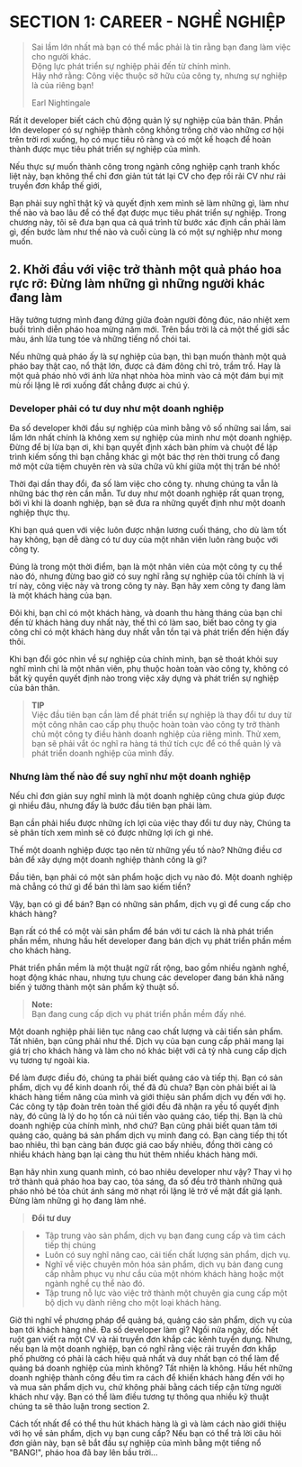 # SECTION 1: CAREER - NGHỀ NGHIỆP

> Sai lầm lớn nhất mà bạn có thể mắc phải là tin rằng bạn đang làm việc cho người khác.  
> Động lực phát triển sự nghiệp phải đến từ chính mình.  
> Hãy nhớ rằng: Công việc thuộc sở hữu của công ty, nhưng sự nghiệp là của riêng bạn! 
> 
> Earl Nightingale

Rất ít developer biết cách chủ động quản lý sự nghiệp của bản thân. Phần lớn developer có sự nghiệp thành công không trông chờ vào những cơ hội trên trời rơi xuống,  họ có mục tiêu rõ ràng và có một kế hoạch để hoàn thành được mục tiêu phát triển sự nghiệp của mình.

Nếu thực sự muốn thành công trong ngành công nghiệp cạnh tranh khốc liệt này, bạn không thể chỉ đơn giản tút tát lại CV cho đẹp rồi rải CV như rải truyền đơn khắp thế giới,

Bạn phải suy nghĩ thật kỹ và quyết định xem mình sẽ làm những gì, làm như thế nào và bao lâu để có thể đạt được mục tiêu phát triển sự nghiệp.
Trong chương này, tôi sẽ đưa bạn qua cả quá trình từ bước xác định cần phải làm gì, đến bước làm như thế nào và cuối cùng là có một sự nghiệp như mong muốn.

## 2. Khởi đầu với việc trở thành một quả pháo hoa rực rỡ: Đừng làm những gì những người khác đang làm 
Hãy tưởng tượng mình đang đứng giữa đoàn người đông đúc, náo nhiệt xem buổi trình diễn pháo hoa mừng năm mới. 
Trên bầu trời là cả một thế giới sắc màu, ánh lửa tung tóe và những tiếng nổ chói tai. 

Nếu những quả pháo ấy là sự nghiệp của bạn, thì bạn muốn thành một quả pháo bay thật cao, nổ thật lớn, được cả đám đông chỉ trỏ, trầm trồ. Hay là một quả pháo nhỏ với ánh lửa nhạt nhòa hòa mình vào cả một đám bụi mịt mù rồi lặng lẽ rơi xuống đất chẳng được ai chú ý.    

### Developer phải có tư duy như một doanh nghiệp

Đa số developer khởi đầu sự nghiệp của mình bằng vô số những sai lầm, sai lầm lớn nhất chính là không xem sự nghiệp của mình như một doanh nghiệp.
Đừng để bị lừa bạn ơi, khi bạn quyết định xách bàn phím và chuột để lập trình kiếm sống thì bạn chẳng khác gì một bác thợ rèn thời trung cổ đang mở một cửa tiệm chuyên rèn và sửa chữa vũ khí giữa một thị trấn bé nhỏ! 

Thời đại dần thay đổi, đa số làm việc cho công ty. nhưng chúng ta vẫn là những bác thợ rèn cần mẫn.
Tư duy như một doanh nghiệp rất quan trọng, bởi vì khi là doanh nghiệp, bạn sẽ đưa ra những quyết định như một doanh nghiệp thực thụ. 

Khi bạn quá quen với việc luôn được nhận lương cuối tháng, cho dù làm tốt hay không, bạn dễ dàng có tư duy của một nhân viên luôn ràng buộc với công ty.

Đúng là trong một thời điểm, bạn là một nhân viên của một công ty cụ thể nào đó, nhưng đừng bao giờ có suy nghĩ rằng sự nghiệp của tôi chính là vị trí này, công việc này và trong công ty này.
Bạn hãy xem công ty đang làm là một khách hàng của bạn. 

Đôi khi, bạn chỉ có một khách hàng, và doanh thu hàng tháng của bạn chỉ đến từ khách hàng duy nhất này, thế thì có làm sao, biết bao công ty gia công chỉ có một khách hàng duy nhất vẫn tồn tại và phát triển đến hiện đấy thôi.

Khi bạn đổi góc nhìn về sự nghiệp của chính mình, bạn sẽ thoát khỏi suy nghĩ mình chỉ là một nhân viên, phụ thuộc hoàn toàn vào công ty, không có bất kỳ quyền quyết định nào trong việc xây dựng và phát triển sự nghiệp của bản thân.

> **TIP**  
> Việc đầu tiên bạn cần làm để phát triển sự nghiệp là thay đổi tư duy từ một công nhân cao cấp phụ thuộc hoàn toàn vào công ty trở thành chủ một công ty điều hành doanh nghiệp của riêng mình. Thử xem, bạn sẽ phải vắt óc nghĩ ra hàng tá thứ tích cực để có thể quản lý và phát triển doanh nghiệp của mình đấy.

### Nhưng làm thế nào để suy nghĩ như một doanh nghiệp
Nếu chỉ đơn giản suy nghĩ mình là một doanh nghiệp cũng chưa giúp được gì nhiều đâu, nhưng đấy là bước đầu tiên bạn phải làm. 

Bạn cần phải hiểu được những ích lợi của việc thay đổi tư duy này, Chúng ta sẽ phân tích xem mình sẽ có được những lợi ích gì nhé. 

Thế một doanh nghiệp được tạo nên từ những yếu tố nào? Những điều cơ bản để xây dựng một doanh nghiệp thành công là gì? 

Đầu tiên, bạn phải có một sản phẩm hoặc dịch vụ nào đó. Một doanh nghiệp mà chẳng có thứ gì để bán thì làm sao kiếm tiền? 

Vậy, bạn có gì để bán? Bạn có những sản phẩm, dịch vụ gì để cung cấp cho khách hàng? 

Bạn rất có thể có một vài sản phẩm để bán với tư cách là nhà phát triển phần mềm, nhưng hầu hết developer đang bán dịch vụ phát triển phần mềm cho khách hàng. 

Phát triển phần mềm là một thuật ngữ rất rộng, bao gồm nhiều ngành nghề, hoạt động khác nhau, nhưng tựu chung các developer đang bán khả năng biến ý tưởng thành một sản phẩm kỹ thuật số.

> **Note:**  
> Bạn đang cung cấp dịch vụ phát triển phần mềm đấy nhé.

Một doanh nghiệp phải liên tục nâng cao chất lượng và cải tiến sản phẩm. Tất nhiên, bạn cũng phải như thế. Dịch vụ của bạn cung cấp phải mang lại giá trị cho khách hàng và làm cho nó khác biệt với cả tỷ nhà cung cấp dịch vụ tương tự ngoài kia.

Để làm được điều đó, chúng ta phải biết quảng cáo và tiếp thị. Bạn có sản phẩm, dịch vụ để kinh doanh rồi, thế đã đủ chưa? Bạn còn phải biết ai là khách hàng tiềm năng của mình và giới thiệu sản phẩm dịch vụ đến với họ. Các công ty tập đoàn trên toàn thế giới đều đã nhận ra yếu tố quyết định này, đó cũng là lý do họ tốn cả núi tiền vào quảng cáo, tiếp thị. 
Bạn là chủ doanh nghiệp của chính mình, nhớ chứ? Bạn cũng phải biết quan tâm tới quảng cáo, quảng bá sản phẩm dịch vụ mình đang có. Bạn càng tiếp thị tốt bao nhiêu, thì bạn càng bán được giá cao bấy nhiêu, đồng thời càng có nhiều khách hàng bạn lại càng thu hút thêm nhiều khách hàng mới.

Bạn hãy nhìn xung quanh mình, có bao nhiêu developer như vậy? 
Thay vì họ trở thành quả pháo hoa bay cao, tỏa sáng, đa số đều trở thành những quả pháo nhỏ bé tỏa chút ánh sáng mờ nhạt rồi lặng lẽ trở về mặt đất giá lạnh. Đừng làm những gì họ đang làm nhé.

> **Đổi tư duy**  

> * Tập trung vào sản phẩm, dịch vụ bạn đang cung cấp và tìm cách tiếp thị chúng  
> * Luôn có suy nghĩ nâng cao, cải tiến chất lượng sản phẩm, dịch vụ.
> * Nghĩ về việc chuyên môn hóa sản phẩm, dịch vụ bản đang cung cấp nhằm phục vụ như cầu của một nhóm khách hàng hoặc một ngành nghề cụ thể nào đó.
> * Tập trung nỗ lực vào việc trở thành một chuyên gia cung cấp một bộ dịch vụ dành riêng cho một loại khách hàng. 

Giờ thì nghĩ về phương pháp để quảng bá, quảng cáo sản phẩm, dịch vụ của bạn tới khách hàng nhé. Đa số developer làm gì? Ngồi nửa ngày, dốc hết ruột gan viết ra một CV và rải truyền đơn khắp các kênh tuyển dụng. Nhưng, nếu bạn là một doanh nghiệp, bạn có nghĩ rằng việc rải truyền đơn khắp phố phường có phải là cách hiệu quả nhất và duy nhất bạn có thể làm để quảng bá doanh nghiệp của mình không? Tất nhiên là không. Hầu hết những doanh nghiệp thành công đều tìm ra cách để khiến khách hàng đến với họ và mua sản phẩm dịch vu, chứ không phải bằng cách tiếp cận từng người khách như vậy.
Bạn có thể làm điều tương tự thông qua nhiều kỹ thuật chúng ta sẽ thảo luận trong section 2.

Cách tốt nhất để có thể thu hút khách hàng là gì và làm cách nào giới thiệu với họ về sản phẩm, dịch vụ bạn cung cấp? Nếu bạn có thể trả lời câu hỏi đơn giản này, bạn sẽ bắt đầu sự nghiệp của mình bằng một tiếng nổ "BANG!", pháo hoa đã bay lên bầu trời...
